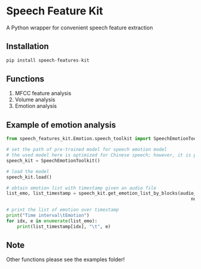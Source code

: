 # Speech Feature Kit

A Python wrapper for convenient speech feature extraction

## Installation
```python
pip install speech-features-kit
```

## Functions
1. MFCC feature analysis
2. Volume analysis
3. Emotion analysis

## Example of emotion analysis
```python
from speech_features_kit.Emotion.speech_toolkit import SpeechEmotionToolkit

# set the path of pre-trained model for speech emotion model
# the used model here is optimized for Chinese speech; however, it is possible you can train your own model. 
speech_kit = SpeechEmotionToolkit()

# load the model
speech_kit.load()

# obtain emotion list with timestamp given an audio file
list_emo, list_timestamp = speech_kit.get_emotion_list_by_blocks(audio_file="../data/english.wav",
                                                                     num_sec_each_file=1)

# print the list of emotion over timestamp
print("Time interval\tEmotion")
for idx, e in enumerate(list_emo):
    print(list_timestamp[idx], "\t", e)

```

## Note
Other functions please see the examples folder!

